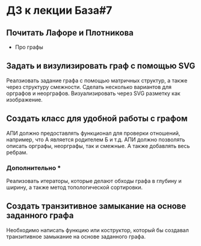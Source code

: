 # ДЗ к лекции База#7

## Почитать Лафоре и Плотникова

- Про графы

## Задать и визулизировать граф с помощью SVG

Реалзиовать задание графа с помощью матричных структур, а также через структуру смежности.
Сделать несколько вариантов для орграфов и неорграфов. Визуализировать через SVG разметку как изображение.

## Создать класс для удобной работы с графом

АПИ должно предоставлять функционал для проверки отношений, например, что А является родителем Б и т.д.
АПИ должно позволять описать орграфы, неорграфы, так и смежные. А также добавлять весь ребрам.

### Дополнительно \*

Реализовать итераторы, которые делают обходы графа в глубину и ширину, а также метод топологической сортировки.

## Создать транзитивное замыкание на основе заданного графа

Необходимо написать функцию или коструктор, который бы создавал транзитивное замыкание на основе заданного графа.
